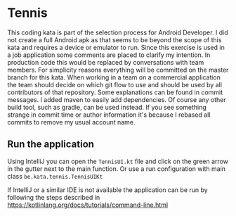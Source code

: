 # Tennis

This coding kata is part of the selection process for Android Developer.
I did not create a full Android apk as that seems to be beyond the scope of this kata and requires a device or emulator to run.
Since this exercise is used in a job application some comments are placed to clarify my intention. 
In production code this would be replaced by conversations with team members.
For simplicity reasons everything will be committed on the master branch for this kata. 
When working in a team on a commercial application the team should decide on which git flow to use 
and should be used by all contributors of that repository.
Some explanations can be found in commit messages.
I added maven to easily add dependencies.
Of course any other build tool, such as gradle, can be used instead.
If you see something strange in commit time or author information it's because I rebased all commits to remove my usual account name.

## Run the application

Using IntelliJ you can open the `TennisUI.kt` file and click on the green arrow in the gutter next to the main function.
Or use a run configuration with main class `be.kata.tennis.TennisUIKt`

If IntelliJ or a similar IDE is not available the application can be run by following the steps described in https://kotlinlang.org/docs/tutorials/command-line.html
